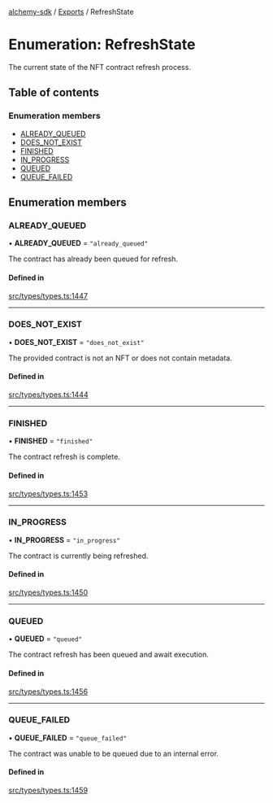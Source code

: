 [alchemy-sdk](../README.md) / [Exports](../modules.md) / RefreshState

# Enumeration: RefreshState

The current state of the NFT contract refresh process.

## Table of contents

### Enumeration members

- [ALREADY\_QUEUED](RefreshState.md#already_queued)
- [DOES\_NOT\_EXIST](RefreshState.md#does_not_exist)
- [FINISHED](RefreshState.md#finished)
- [IN\_PROGRESS](RefreshState.md#in_progress)
- [QUEUED](RefreshState.md#queued)
- [QUEUE\_FAILED](RefreshState.md#queue_failed)

## Enumeration members

### ALREADY\_QUEUED

• **ALREADY\_QUEUED** = `"already_queued"`

The contract has already been queued for refresh.

#### Defined in

[src/types/types.ts:1447](https://github.com/alchemyplatform/alchemy-sdk-js/blob/8dc500a/src/types/types.ts#L1447)

___

### DOES\_NOT\_EXIST

• **DOES\_NOT\_EXIST** = `"does_not_exist"`

The provided contract is not an NFT or does not contain metadata.

#### Defined in

[src/types/types.ts:1444](https://github.com/alchemyplatform/alchemy-sdk-js/blob/8dc500a/src/types/types.ts#L1444)

___

### FINISHED

• **FINISHED** = `"finished"`

The contract refresh is complete.

#### Defined in

[src/types/types.ts:1453](https://github.com/alchemyplatform/alchemy-sdk-js/blob/8dc500a/src/types/types.ts#L1453)

___

### IN\_PROGRESS

• **IN\_PROGRESS** = `"in_progress"`

The contract is currently being refreshed.

#### Defined in

[src/types/types.ts:1450](https://github.com/alchemyplatform/alchemy-sdk-js/blob/8dc500a/src/types/types.ts#L1450)

___

### QUEUED

• **QUEUED** = `"queued"`

The contract refresh has been queued and await execution.

#### Defined in

[src/types/types.ts:1456](https://github.com/alchemyplatform/alchemy-sdk-js/blob/8dc500a/src/types/types.ts#L1456)

___

### QUEUE\_FAILED

• **QUEUE\_FAILED** = `"queue_failed"`

The contract was unable to be queued due to an internal error.

#### Defined in

[src/types/types.ts:1459](https://github.com/alchemyplatform/alchemy-sdk-js/blob/8dc500a/src/types/types.ts#L1459)
